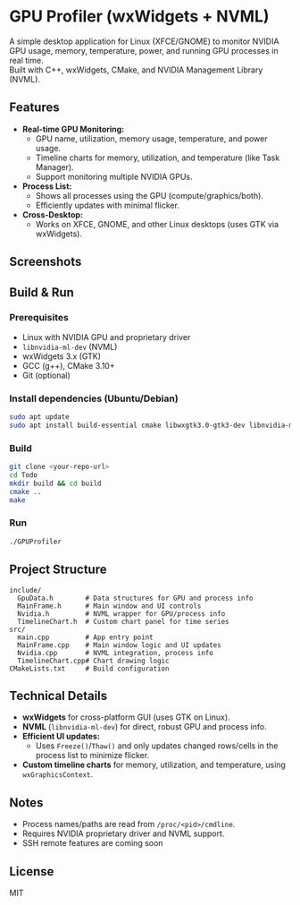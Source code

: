 # GPU Profiler (wxWidgets + NVML)

A simple desktop application for Linux (XFCE/GNOME) to monitor NVIDIA GPU usage, memory, temperature, power, and running GPU processes in real time.  
Built with C++, wxWidgets, CMake, and NVIDIA Management Library (NVML).

## Features

- **Real-time GPU Monitoring:**  
  - GPU name, utilization, memory usage, temperature, and power usage.
  - Timeline charts for memory, utilization, and temperature (like Task Manager).
  - Support monitoring multiple NVIDIA GPUs.
- **Process List:**  
  - Shows all processes using the GPU (compute/graphics/both).
  - Efficiently updates with minimal flicker.
- **Cross-Desktop:**  
  - Works on XFCE, GNOME, and other Linux desktops (uses GTK via wxWidgets).

## Screenshots

## Build & Run

### Prerequisites

- Linux with NVIDIA GPU and proprietary driver
- `libnvidia-ml-dev` (NVML)
- wxWidgets 3.x (GTK)
- GCC (g++), CMake 3.10+
- Git (optional)

### Install dependencies (Ubuntu/Debian)

```bash
sudo apt update
sudo apt install build-essential cmake libwxgtk3.0-gtk3-dev libnvidia-ml-dev
```

### Build

```bash
git clone <your-repo-url>
cd Todo
mkdir build && cd build
cmake ..
make
```

### Run

```bash
./GPUProfiler
```

## Project Structure

```
include/
  GpuData.h        # Data structures for GPU and process info
  MainFrame.h      # Main window and UI controls
  Nvidia.h         # NVML wrapper for GPU/process info
  TimelineChart.h  # Custom chart panel for time series
src/
  main.cpp         # App entry point
  MainFrame.cpp    # Main window logic and UI updates
  Nvidia.cpp       # NVML integration, process info
  TimelineChart.cpp# Chart drawing logic
CMakeLists.txt     # Build configuration
```

## Technical Details

- **wxWidgets** for cross-platform GUI (uses GTK on Linux).
- **NVML** (`libnvidia-ml-dev`) for direct, robust GPU and process info.
- **Efficient UI updates:**  
  - Uses `Freeze()`/`Thaw()` and only updates changed rows/cells in the process list to minimize flicker.
- **Custom timeline charts** for memory, utilization, and temperature, using `wxGraphicsContext`.

## Notes

- Process names/paths are read from `/proc/<pid>/cmdline`.
- Requires NVIDIA proprietary driver and NVML support.
- SSH remote features are coming soon

## License
MIT
